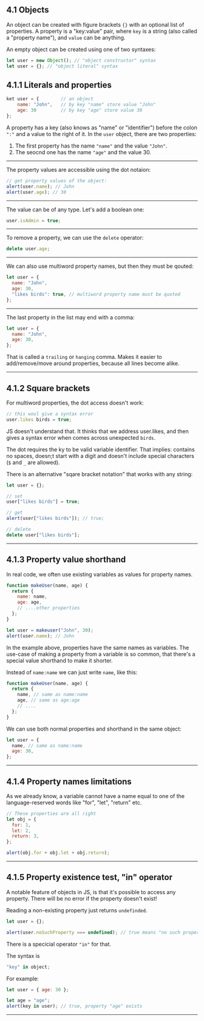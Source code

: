 ## 4.1 Objects

An object can be created with figure brackets `{}` with an optional list of properties. A property is a "key:value" pair, where `key` is a string (also called a "property name"), and `value` can be anything.

An empty object can be created using one of two syntaxes:

```js
let user = new Object(); // "object constructor" syntax
let user = {}; // "object literal" syntax
```

## 4.1.1 Literals and properties

```js
ket user = {        // an object
    name: "John",   // by key "name" store value "John"
    age: 30         // by key "age" store value 30
};
```

A property has a key (also knows as "name" or "identifier") before the colon `":"`
and a value to the right of it.
In the `user` object, there are two properties:

1. The first property has the name `"name"` and the value `"John"`.
2. The seocnd one has the name `"age"` and the value 30.

---

The property values are accessible using the dot notaion:

```js
// get property values of the object:
alert(user.name); // John
alert(user.age); // 30
```

---

The value can be of any type. Let's add a boolean one:

```js
user.isAdmin = true;
```

---

To remove a property, we can use the `delete` operator:

```js
delete user.age;
```

---

We can also use multiword property names, but then they must be qouted:

```js
let user = {
  name: "John",
  age: 30,
  "likes birds": true, // multiword property name must be quoted
};
```

---

The last property in the list may end with a comma:

```js
let user = {
  name: "John",
  age: 30,
};
```

That is called a `trailing` or `hanging` comma. Makes it easier to add/remove/move around properties, because all lines become alike.

---

## 4.1.2 Square brackets

For multiword properties, the dot access doesn't work:

```js
// this woul give a syntax error
user.likes birds = true;
```

JS doesn't understand that. It thinks that we address user.likes, and then gives a syntax error when comes across unexpected `birds`.

The dot requires the ky to be valid variable identifier. That implies: contains no spaces, doesn;t start with a digit and doesn't include special characters (`$` and `_` are allowed).

There is an alternative "sqare bracket notation" that works with any string:

```js
let user = {};

// set
user["likes birds"] = true;

// get
alert(user["likes birds"]); // true;

// delete
delete user["likes birds"];
```

---

## 4.1.3 Property value shorthand

In real code, we often use existing variables as values for property names.

```js
function makeUser(name, age) {
  return {
    name: name,
    age: age,
    // ....other properties
  };
}

let user = makeuser("John", 30);
alert(user.name); // John
```

In the example above, properties have the same names as variables. The use-case of making a property from a variable is so common, that there's a special value shorthand to make it shorter.

Instead of `name:name` we can just write `name`, like this:

```js
function makeUser(name, age) {
  return {
    name, // same as name:name
    age, // same as age:age
    // ....
  };
}
```

We can use both normal properties and shorthand in the same object:

```js
let user = {
  name, // same as name:name
  age: 30,
};
```

---

## 4.1.4 Property names limitations

As we already know, a variable cannot have a name equal to one of the language-reserved words like "for", "let", "return" etc.

```js
// These properties are all right
let obj = {
  for: 1,
  let: 2,
  return: 3,
};

alert(obj.for + obj.let + obj.return);
```

---

## 4.1.5 Property existence test, "in" operator

A notable feature of objects in JS, is that it's possible to access any property. There will be no error if the property doesn't exist!

Reading a non-existing property just returns `undefinded`.

```js
let user = {};

alert(user.noSuchProperty === undefined); // true means "no such property"
```

There is a specicial operator `"in"` for that.

The syntax is

```js
"key" in object;
```

For example:

```js
let user = { age: 30 };

let age = "age";
alert(key in user); // true, property "age" exists
```

---
